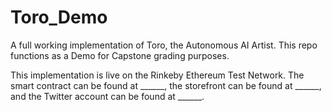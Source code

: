# Toro_Demo
A full working implementation of Toro, the Autonomous AI Artist. This repo functions as a Demo for Capstone grading purposes.

This implementation is live on the Rinkeby Ethereum Test Network. The smart contract can be found at ______, the storefront can be found at ______, and the Twitter account can be found at ______.
